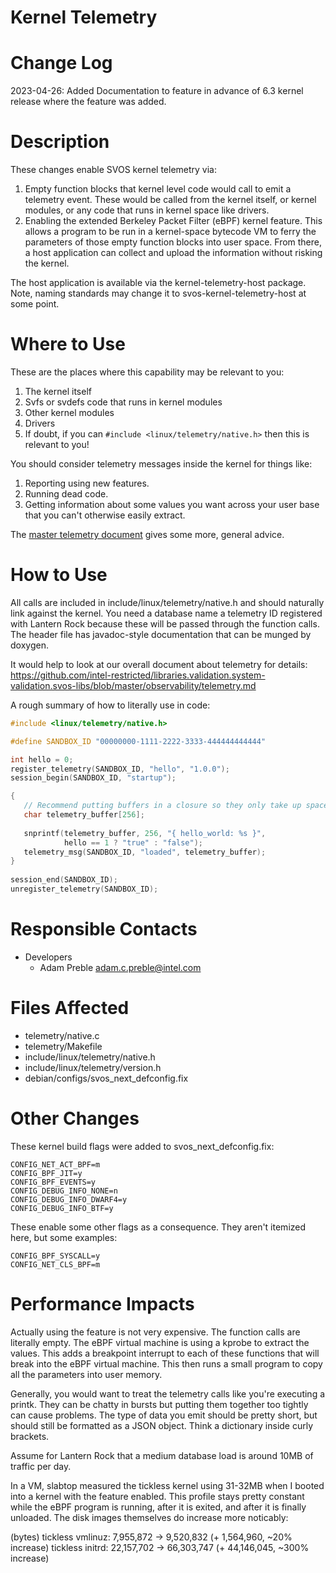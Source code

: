 # Kernel Telemetry

# Change Log
2023-04-26: Added Documentation to feature in advance of 6.3 kernel release where the
feature was added.

# Description
These changes enable SVOS kernel telemetry via:

1. Empty function blocks that kernel level code would call to emit a telemetry
   event. These would be called from the kernel itself, or kernel modules, or
   any code that runs in kernel space like drivers.
2. Enabling the extended Berkeley Packet Filter (eBPF) kernel feature. This
   allows a program to be run in a kernel-space bytecode VM to ferry the
   parameters of those empty function blocks into user space. From there,
   a host application can collect and upload the information without risking
   the kernel.

The host application is available via the kernel-telemetry-host package. Note,
naming standards may change it to svos-kernel-telemetry-host at some point.

# Where to Use

These are the places where this capability may be relevant to you:
1. The kernel itself
2. Svfs or svdefs code that runs in kernel modules
3. Other kernel modules
4. Drivers
5. If doubt, if you can `#include <linux/telemetry/native.h>` then this is
   relevant to you!
   
You should consider telemetry messages inside the kernel for things like:
1. Reporting using new features.
2. Running dead code.
3. Getting information about some values you want across your user base that
   you can't otherwise easily extract.
   
The [master telemetry document](https://github.com/intel-restricted/libraries.validation.system-validation.svos-libs/blob/master/observability/telemetry.md) gives some more, general advice.

# How to Use
All calls are included in include/linux/telemetry/native.h and should naturally
link against the kernel. You need a database name a telemetry ID registered with
Lantern Rock because these will be passed through the function calls. The header
file has javadoc-style documentation that can be munged by doxygen.

It would help to look at our overall document about telemetry for details:
https://github.com/intel-restricted/libraries.validation.system-validation.svos-libs/blob/master/observability/telemetry.md

A rough summary of how to literally use in code:
```c
#include <linux/telemetry/native.h>

#define SANDBOX_ID "00000000-1111-2222-3333-444444444444"

int hello = 0;
register_telemetry(SANDBOX_ID, "hello", "1.0.0");
session_begin(SANDBOX_ID, "startup");

{
   // Recommend putting buffers in a closure so they only take up space for as long as they are in use.
   char telemetry_buffer[256];
 
   snprintf(telemetry_buffer, 256, "{ hello_world: %s }",
            hello == 1 ? "true" : "false");
   telemetry_msg(SANDBOX_ID, "loaded", telemetry_buffer);
}
 
session_end(SANDBOX_ID);
unregister_telemetry(SANDBOX_ID);
```

# Responsible Contacts
* Developers
  * Adam Preble <adam.c.preble@intel.com>

# Files Affected

* telemetry/native.c
* telemetry/Makefile
* include/linux/telemetry/native.h
* include/linux/telemetry/version.h
* debian/configs/svos_next_defconfig.fix

# Other Changes
These kernel build flags were added to svos_next_defconfig.fix:
```
CONFIG_NET_ACT_BPF=m
CONFIG_BPF_JIT=y
CONFIG_BPF_EVENTS=y
CONFIG_DEBUG_INFO_NONE=n
CONFIG_DEBUG_INFO_DWARF4=y
CONFIG_DEBUG_INFO_BTF=y
```

These enable some other flags as a consequence. They aren't itemized here, but
some examples:

```
CONFIG_BPF_SYSCALL=y
CONFIG_NET_CLS_BPF=m
```

# Performance Impacts

Actually using the feature is not very expensive. The function calls are
literally empty. The eBPF virtual machine is using a kprobe to extract the
values. This adds a breakpoint interrupt to each of these functions that
will break into the eBPF virtual machine. This then runs a small program
to copy all the parameters into user memory.

Generally, you would want to treat the telemetry calls like you're executing
a printk. They can be chatty in bursts but putting them together too tightly
can cause problems. The type of data you emit should be pretty short, but
should still be formatted as a JSON object. Think a dictionary inside
curly brackets.

Assume for Lantern Rock that a medium database load is around 10MB of traffic
per day.

In a VM, slabtop measured the tickless kernel using 31-32MB when I booted into a
kernel with the feature enabled. This profile stays pretty constant while the
eBPF program is running, after it is exited, and after it is finally unloaded.
The disk images themselves do increase more noticably:
 
(bytes)
tickless vmlinuz: 7,955,872 -> 9,520,832 (+ 1,564,960, ~20% increase)
tickless initrd: 22,157,702 -> 66,303,747 (+ 44,146,045, ~300% increase)
